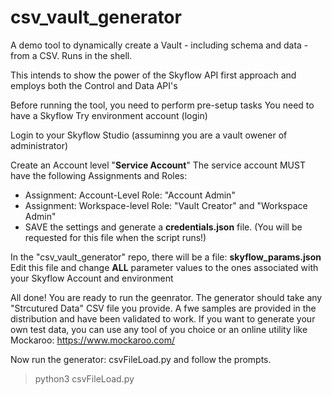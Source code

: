 # csv_vault_generator
A demo tool to dynamically create a Vault - including schema and data - from a CSV. Runs in the shell.

This intends to show the power of the Skyflow API first approach and employs both the Control and Data API's

Before running the tool, you need to perform pre-setup tasks
You need to have a Skyflow Try environment account (login)

Login to your Skyflow Studio (assuminng you are a vault owener of administrator)

Create an Account level "**Service Account**"
The service account MUST have the following Assignments and Roles:
 - Assignment:  Account-Level     Role:  "Account Admin"
 - Assignment:  Workspace-level   Role:  "Vault Creator" and  "Workspace Admin"
 - SAVE the settings and generate a **credentials.json** file.  (You will be requested for this file when the script runs!)

In the "csv_vault_generator" repo, there will be a file:   **skyflow_params.json**
Edit this file and change **ALL** parameter values to the ones associated with your Skyflow Account and environment

All done!  You are ready to run the geenrator.
The generator should take any "Strcutured Data" CSV file you provide.  A fwe samples are provided in the distribution and have been validated to work.
If you want to generate your own test data, you can use any tool of you choice or an online utility like Mockaroo:  https://www.mockaroo.com/

Now run the generator: csvFileLoad.py and follow the prompts.
> python3 csvFileLoad.py 
 
